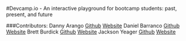#Devcamp.io - An interactive playground for bootcamp students: past, present, and future

###Contributors:
Danny Arango [Github](https://github.com/TheNew000) [Website](www.dannyarango.com)
Daniel Barranco [Github](https://github.com/carrottop17) [Website](www.danielbarranco.com)
Brett Burdick [Github](https://github.com/BRETT-B) [Website](www.brettburdick.com)
Jackson Yeager [Github](https://github.com/VolitionDevelopment) [Website](www.volition-dev.com)

